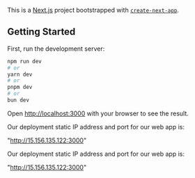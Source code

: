 This is a [Next.js](https://nextjs.org) project bootstrapped with [`create-next-app`](https://nextjs.org/docs/app/api-reference/cli/create-next-app).

## Getting Started

First, run the development server:

```bash
npm run dev
# or
yarn dev
# or
pnpm dev
# or
bun dev
```

Open [http://localhost:3000](http://localhost:3000) with your browser to see the result.


Our deployment static IP address and port for our web app is:

"http://15.156.135.122:3000"



Our deployment static IP address and port for our web app is:

"http://15.156.135.122:3000"
